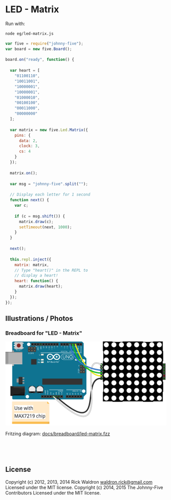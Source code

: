 <!--remove-start-->

# LED - Matrix



Run with:
```bash
node eg/led-matrix.js
```

<!--remove-end-->

```javascript
var five = require("johnny-five");
var board = new five.Board();

board.on("ready", function() {

  var heart = [
    "01100110",
    "10011001",
    "10000001",
    "10000001",
    "01000010",
    "00100100",
    "00011000",
    "00000000"
  ];

  var matrix = new five.Led.Matrix({
    pins: {
      data: 2,
      clock: 3,
      cs: 4
    }
  });

  matrix.on();

  var msg = "johnny-five".split("");

  // Display each letter for 1 second
  function next() {
    var c;

    if (c = msg.shift()) {
      matrix.draw(c);
      setTimeout(next, 1000);
    }
  }

  next();

  this.repl.inject({
    matrix: matrix,
    // Type "heart()" in the REPL to
    // display a heart!
    heart: function() {
      matrix.draw(heart);
    }
  });
});

```


## Illustrations / Photos


### Breadboard for "LED - Matrix"



![docs/breadboard/led-matrix.png](breadboard/led-matrix.png)<br>

Fritzing diagram: [docs/breadboard/led-matrix.fzz](breadboard/led-matrix.fzz)

&nbsp;





&nbsp;

<!--remove-start-->

## License
Copyright (c) 2012, 2013, 2014 Rick Waldron <waldron.rick@gmail.com>
Licensed under the MIT license.
Copyright (c) 2014, 2015 The Johnny-Five Contributors
Licensed under the MIT license.

<!--remove-end-->
